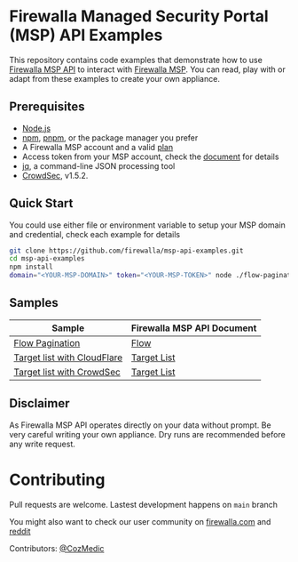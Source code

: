 # Firewalla Managed Security Portal (MSP) API Examples

This repository contains code examples that demonstrate how to use [Firewalla MSP API](https://docs.firewalla.net/) to interact with [Firewalla MSP](https://firewalla.net/). You can read, play with or adapt from these examples to create your own appliance.

## Prerequisites

- [Node.js](https://nodejs.org/)
- [npm](https://www.npmjs.com/package/npm), [pnpm](https://pnpm.io/installation), or the package manager you prefer
- A Firewalla MSP account and a valid [plan](https://firewalla.net/plans)
- Access token from your MSP account, check the [document](https://docs.firewalla.net/quick_start/) for details
- [jq](https://jqlang.github.io/jq/tutorial/), a command-line JSON processing tool
- [CrowdSec](https://github.com/crowdsecurity/crowdsec), v1.5.2.

## Quick Start

You could use either file or environment variable to setup your MSP domain and credential, check each example for details

```bash
git clone https://github.com/firewalla/msp-api-examples.git
cd msp-api-examples
npm install
domain="<YOUR-MSP-DOMAIN>" token="<YOUR-MSP-TOKEN>" node ./flow-pagination/index.js

```

## Samples

| Sample | Firewalla MSP API Document |
| ------ | ----- | 
| [Flow Pagination](https://github.com/firewalla/msp-api-examples/tree/main/flow-pagination/index.js) | [Flow](https://docs.firewalla.net/api-reference/flow/) | 
| [Target list with CloudFlare](https://github.com/firewalla/msp-api-examples/tree/main/target-list-with-cloudflare/README.md) | [Target List](https://docs.firewalla.net/api-reference/target-lists/) | 
| [Target list with CrowdSec](https://github.com/firewalla/msp-api-examples/tree/main/target-list-with-crowdsec/README.md) | [Target List](https://docs.firewalla.net/api-reference/target-lists/) | 

## Disclaimer

As Firewalla MSP API operates directly on your data without prompt. Be very careful writing your own appliance. Dry runs are recommended before any write request.

# Contributing

Pull requests are welcome. Lastest development happens on `main` branch

You might also want to check our user community on [firewalla.com](https://help.firewalla.com/hc/en-us/community/topics) and [reddit](https://www.reddit.com/r/firewalla/)

Contributors: [@CozMedic](https://github.com/CozMedic)
